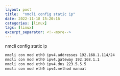```yaml
---
layout: post
title:  "nmcli config static ip"
date: 2022-11-18 15:20:16
categories: [linux]
tags: [linux]
excerpt_separator: <!--more-->
---
```

nmcli config static ip
<!--more-->

```bash
nmcli con mod eth0 ipv4.addresses 192.168.1.114/24
nmcli con mod eth0 ipv4.gateway 192.168.1.1
nmcli con mod eth0 ipv4.dns 223.5.5.5
nmcli con mod eth0 ipv4.method manual
```